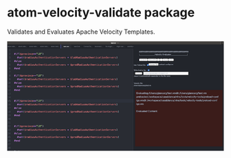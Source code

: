 # atom-velocity-validate package

Validates and Evaluates Apache Velocity Templates.

![A screenshot of your package](https://raw.githubusercontent.com/carlogodoy/atom-velocity-validate/master/assets/screen-cap.png)
